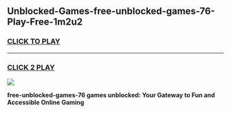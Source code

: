 
## Unblocked-Games-free-unblocked-games-76-Play-Free-1m2u2
<h3>
<a href="https://premium76.site?title=free-unblocked-games-76&ref=24M">CLICK TO PLAY</a></h3>
<hr>

<h3>
<a href="https://premium76.site?title=free-unblocked-games-76&ref=24M">CLICK 2 PLAY</a>
  
</h3>

<a href="https://premium76.site?title=free-unblocked-games-76&ref=24M"><img src="https://clearcache.store/games.png"></a>


**free-unblocked-games-76 games unblocked: Your Gateway to Fun and Accessible Online Gaming**
